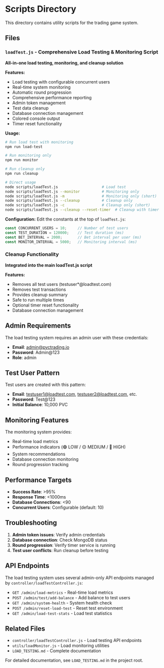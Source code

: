 # Scripts Directory

This directory contains utility scripts for the trading game system.

## Files

### `loadTest.js` - Comprehensive Load Testing & Monitoring Script
**All-in-one load testing, monitoring, and cleanup solution**

**Features:**
- Load testing with configurable concurrent users
- Real-time system monitoring
- Automatic round progression
- Comprehensive performance reporting
- Admin token management
- Test data cleanup
- Database connection management
- Colored console output
- Timer reset functionality

**Usage:**
```bash
# Run load test with monitoring
npm run load-test

# Run monitoring only
npm run monitor

# Run cleanup only
npm run cleanup

# Direct usage
node scripts/loadTest.js                    # Load test
node scripts/loadTest.js --monitor          # Monitoring only
node scripts/loadTest.js -m                 # Monitoring only (short)
node scripts/loadTest.js --cleanup          # Cleanup only
node scripts/loadTest.js -c                 # Cleanup only (short)
node scripts/loadTest.js --cleanup --reset-timer  # Cleanup with timer reset
```

**Configuration:**
Edit the constants at the top of `loadTest.js`:
```javascript
const CONCURRENT_USERS = 10;     // Number of test users
const TEST_DURATION = 120000;    // Test duration (ms)
const BET_INTERVAL = 2000;       // Bet interval per user (ms)
const MONITOR_INTERVAL = 5000;   // Monitoring interval (ms)
```

### Cleanup Functionality
**Integrated into the main loadTest.js script**

**Features:**
- Removes all test users (testuser*@loadtest.com)
- Removes test transactions
- Provides cleanup summary
- Safe to run multiple times
- Optional timer reset functionality
- Database connection management

## Admin Requirements

The load testing system requires an admin user with these credentials:
- **Email**: admin@pvctrading.io
- **Password**: Admin@123
- **Role**: admin

## Test User Pattern

Test users are created with this pattern:
- **Email**: testuser1@loadtest.com, testuser2@loadtest.com, etc.
- **Password**: Test@123
- **Initial Balance**: 10,000 PVC

## Monitoring Features

The monitoring system provides:
- Real-time load metrics
- Performance indicators (🟢 LOW / 🟡 MEDIUM / 🔴 HIGH)
- System recommendations
- Database connection monitoring
- Round progression tracking

## Performance Targets

- **Success Rate**: >95%
- **Response Time**: <1000ms
- **Database Connections**: <90
- **Concurrent Users**: Configurable (default: 10)

## Troubleshooting

1. **Admin token issues**: Verify admin credentials
2. **Database connection**: Check MongoDB status
3. **Round progression**: Verify timer service is running
4. **Test user conflicts**: Run cleanup before testing

## API Endpoints

The load testing system uses several admin-only API endpoints managed by `controller/loadTestController.js`:

- `GET /admin/load-metrics` - Real-time load metrics
- `POST /admin/test/add-balance` - Add balance to test users  
- `GET /admin/system-health` - System health check
- `POST /admin/reset-load-test` - Reset test environment
- `GET /admin/load-test-stats` - Load test statistics

## Related Files

- `controller/loadTestController.js` - Load testing API endpoints
- `utils/loadMonitor.js` - Load monitoring utilities
- `LOAD_TESTING.md` - Complete documentation

For detailed documentation, see `LOAD_TESTING.md` in the project root.
